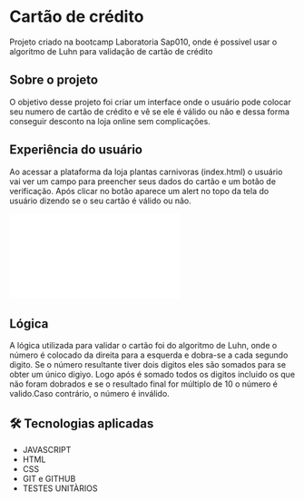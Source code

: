 # Cartão de crédito

Projeto criado na bootcamp Laboratoria Sap010, onde é possivel usar o algoritmo de Luhn para validação de cartão de crédito

## Sobre o projeto

O objetivo desse projeto foi criar um interface onde o usuário pode colocar seu numero de cartão de crédito e vê se ele é válido ou não e dessa forma conseguir desconto na loja online sem complicações.

## Experiência do usuário

Ao acessar a plataforma da loja plantas carnivoras (index.html) o usuário vai ver um campo para preencher seus dados do cartão e um botão de verificação. Após clicar no botão aparece um alert no topo da tela do usuário dizendo se o seu cartão é válido ou não.

![preview](./src/images/Index.html)

## Lógica

A lógica utilizada para validar o cartão foi do algoritmo de Luhn, onde o número é colocado da direita para a esquerda e dobra-se a cada segundo digito. Se o número resultante tiver dois digitos eles são somados para se obter um único digiyo. Logo após é somado todos os digitos incluido os que não foram dobrados e se o resultado final for múltiplo de 10 o número é valido.Caso contrário, o número é inválido.

## 🛠 Tecnologias aplicadas

- JAVASCRIPT
- HTML
- CSS
- GIT e GITHUB
- TESTES UNITÀRIOS
